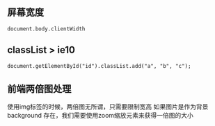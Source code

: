 ## 屏幕宽度
`document.body.clientWidth`

## classList > ie10
`document.getElementById("id").classList.add("a", "b", "c");`

## 前端两倍图处理
使用img标签的时候，两倍图无所谓，只需要限制宽高
如果图片是作为背景 background 存在，我们需要使用zoom缩放元素来获得一倍图的大小